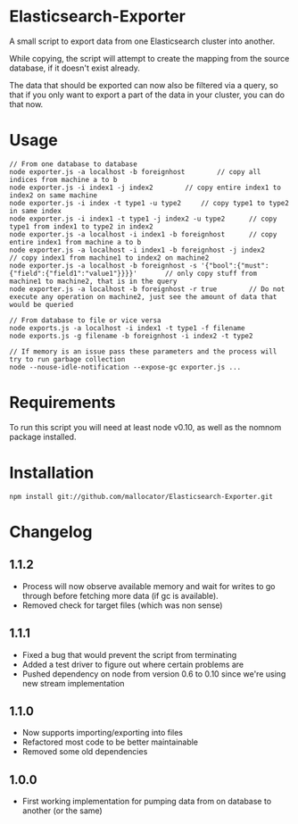 Elasticsearch-Exporter
======================

A small script to export data from one Elasticsearch cluster into another.

While copying, the script will attempt to create the mapping from the source database, if it doesn't exist already.

The data that should be exported can now also be filtered via a query, so that if you only want to export a part of the data in your cluster, you can do that now.

# Usage

	// From one database to database
	node exporter.js -a localhost -b foreignhost		// copy all indices from machine a to b
	node exporter.js -i index1 -j index2		// copy entire index1 to index2 on same machine
	node exporter.js -i index -t type1 -u type2		// copy type1 to type2 in same index
	node exporter.js -i index1 -t type1 -j index2 -u type2		// copy type1 from index1 to type2 in index2
	node exporter.js -a localhost -i index1 -b foreignhost		// copy entire index1 from machine a to b
	node exporter.js -a localhost -i index1 -b foreignhost -j index2		// copy index1 from machine1 to index2 on machine2
	node exporter.js -a localhost -b foreignhost -s '{"bool":{"must":{"field":{"field1":"value1"}}}}'		// only copy stuff from machine1 to machine2, that is in the query
	node exporter.js -a localhost -b foreignhost -r true		// Do not execute any operation on machine2, just see the amount of data that would be queried
	
	// From database to file or vice versa
	node exports.js -a localhost -i index1 -t type1 -f filename
	node exports.js -g filename -b foreignhost -i index2 -t type2
    
    // If memory is an issue pass these parameters and the process will try to run garbage collection
    node --nouse-idle-notification --expose-gc exporter.js ...

# Requirements

To run this script you will need at least node v0.10, as well as the nomnom package installed.

# Installation

	npm install git://github.com/mallocator/Elasticsearch-Exporter.git

# Changelog

## 1.1.2
* Process will now observe available memory and wait for writes to go through before fetching more data (if gc is available).
* Removed check for target files (which was non sense)

## 1.1.1
* Fixed a bug that would prevent the script from terminating
* Added a test driver to figure out where certain problems are
* Pushed dependency on node from version 0.6 to 0.10 since we're using new stream implementation

## 1.1.0
* Now supports importing/exporting into files
* Refactored most code to be better maintainable
* Removed some old dependencies

## 1.0.0
* First working implementation for pumping data from on database to another (or the same)
